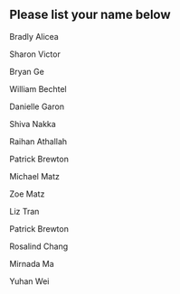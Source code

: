 ## Please list your name below

Bradly Alicea

Sharon Victor

Bryan Ge

William  Bechtel  

Danielle Garon

Shiva Nakka

Raihan Athallah

Patrick Brewton

Michael Matz

Zoe Matz

Liz Tran

Patrick Brewton  

Rosalind Chang

Mirnada Ma

Yuhan Wei   
